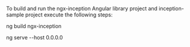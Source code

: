 To build and run the ngx-inception Angular library project and inception-sample project execute the following steps:

ng build ngx-inception

ng serve --host 0.0.0.0
